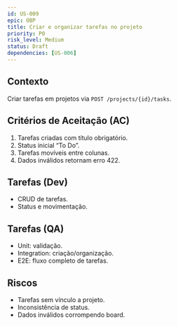 ```yaml
---
id: US-009
epic: OBP
title: Criar e organizar tarefas no projeto
priority: P0
risk_level: Medium
status: Draft
dependencies: [US-006]
---
```


## Contexto
Criar tarefas em projetos via `POST /projects/{id}/tasks`.

## Critérios de Aceitação (AC)
1. Tarefas criadas com título obrigatório.
2. Status inicial “To Do”.
3. Tarefas movíveis entre colunas.
4. Dados inválidos retornam erro 422.

## Tarefas (Dev)
- CRUD de tarefas.
- Status e movimentação.

## Tarefas (QA)
- Unit: validação.
- Integration: criação/organização.
- E2E: fluxo completo de tarefas.

## Riscos
- Tarefas sem vínculo a projeto.
- Inconsistência de status.
- Dados inválidos corrompendo board.
